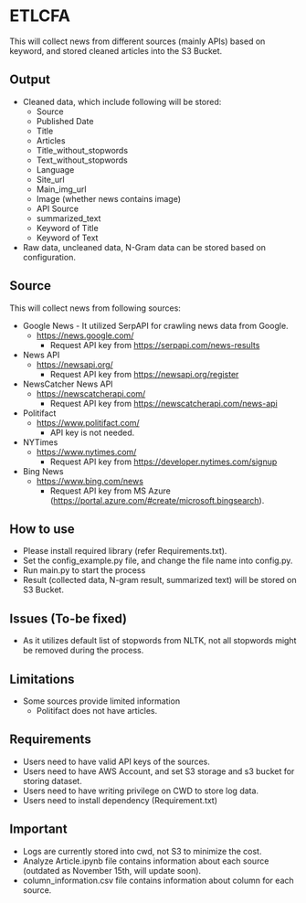 # ETLCFA
This will collect news from different sources (mainly APIs) based on keyword, and stored cleaned articles into the S3 Bucket.

## Output
- Cleaned data, which include following will be stored:
  - Source
  - Published Date
  - Title
  - Articles
  - Title_without_stopwords	
  - Text_without_stopwords	
  - Language	
  - Site_url	
  - Main_img_url
  - Image (whether news contains image)	
  - API Source	
  - summarized_text	
  - Keyword of Title
  - Keyword of Text
- Raw data, uncleaned data, N-Gram data can be stored based on configuration.

## Source
This will collect news from following sources:
  - Google News - It utilized SerpAPI for crawling news data from Google.
    - https://news.google.com/
      - Request API key from https://serpapi.com/news-results
  - News API
    - https://newsapi.org/
      - Request API key from https://newsapi.org/register
  - NewsCatcher News API
    - https://newscatcherapi.com/
      - Request API key from https://newscatcherapi.com/news-api
  - Politifact
    - https://www.politifact.com/
      - API key is not needed.
  - NYTimes
    - https://www.nytimes.com/
      - Request API key from https://developer.nytimes.com/signup
  - Bing News
    - https://www.bing.com/news
      - Request API key from MS Azure (https://portal.azure.com/#create/microsoft.bingsearch).

## How to use
- Please install required library (refer Requirements.txt).
- Set the config_example.py file, and change the file name into config.py.
- Run main.py to start the process
- Result (collected data, N-gram result, summarized text) will be stored on S3 Bucket.

## Issues (To-be fixed)
- As it utilizes default list of stopwords from NLTK, not all stopwords might be removed during the process.

## Limitations
- Some sources provide limited information
  - Politifact does not have articles.

## Requirements
- Users need to have valid API keys of the sources.
- Users need to have AWS Account, and set S3 storage and s3 bucket for storing dataset.
- Users need to have writing privilege on CWD to store log data.
- Users need to install dependency (Requirement.txt)

## Important
- Logs are currently stored into cwd, not S3 to minimize the cost.
- Analyze Article.ipynb file contains information about each source (outdated as November 15th, will update soon).
- column_information.csv file contains information about column for each source.